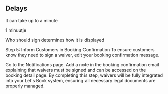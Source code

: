 
## Delays

It can take up to a minute 

1 minuutje

Who should sign determines how it is displayed

Step 5: Inform Customers in Booking Confirmation
To ensure customers know they need to sign a waiver, edit your booking confirmation message.

Go to the Notifications page.
Add a note in the booking confirmation email explaining that waivers must be signed and can be accessed on the booking detail page.
By completing this step, waivers will be fully integrated into your Let's Book system, ensuring all necessary legal documents are properly managed.